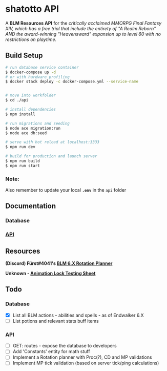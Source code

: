 # shatotto API

A **BLM Resources API** for the _critically acclaimed MMORPG Final Fantasy XIV, which has a free trial that include the entirety of "A Realm Reborn" AND the award-winning "Heavensward" expansion up to level 60 with no restrictions on playtime._

## Build Setup

```bash
# run database service container
$ docker-compose up -d
# or with hardware profiling
$ docker stack deploy -c docker-compose.yml --service-name


# move into workfolder
$ cd ./api

# install dependencies
$ npm install

# run migrations and seeding
$ node ace migration:run
$ node ace db:seed

# serve with hot reload at localhost:3333
$ npm run dev

# build for production and launch server
$ npm run build
$ npm run start
```

### Note:
Also remember to update your local **```.env```** in the ```api``` folder
## Documentation
### Database
### [API](https://docs.google.com/document/d/e/2PACX-1vQtvc8HKQoyUYFAH3y-NjzSe-_1axSy3S59sIgdcyFjwUHc9NosD-be9WlxA8LkdHZFhENDvBQTjnVI/pub)
## Resources

**(Discord) Fürst#4041's [BLM 6.X Rotation Planner](https://docs.google.com/spreadsheets/d/1qbOY5WSfgzoCyHyzTJMJCl_7q6yfm3TErjs-8GyrAZ0/edit)**

**Unknown - [Animation Lock Testing Sheet](https://docs.google.com/spreadsheets/d/1a_losYixVC6clbw4ZUR5EqKt6t14gpUKlKxJNQF-UG0/edit#gid=0)**

## Todo

### Database
- [X] List all BLM actions  - abilities and spells - as of Endwalker 6.X
- [ ] List potions and relevant stats buff items

### API
- [ ] GET: routes - expose the database to developers
- [ ] Add 'Constants' entity for math stuff
- [ ] Implement a Rotation planner with Proc(?), CD and MP validations
- [ ] Implement MP tick validation (based on server tick/ping calculations)
